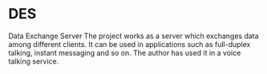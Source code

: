# DES
Data Exchange Server
The project works as a server which exchanges data among different clients.
It can be used in applications such as full-duplex talking, instant messaging and so on. The author has used it in a voice talking service.


